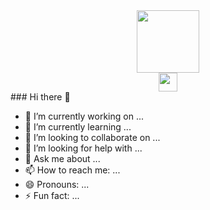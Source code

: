 
<div id="header" align="center">
  <img src="https://github.com/Mayank-711/Mayank-711/assets/148845605/4c102215-9457-4466-a7ee-d8848663cacc"width = "100"/>
</div>
<div id="header" align="center">
  <a href="https://www.linkedin.com/in/mayank-mishra-6aa3971b4/">
  <img src="https://github.com/Mayank-711/Mayank-711/assets/148845605/bae86499-aa10-4409-97d0-327ffa4a21cd"width = "30"/>
  </a>
</div>
### Hi there 👋

- 🔭 I’m currently working on ...
- 🌱 I’m currently learning ...
- 👯 I’m looking to collaborate on ...
- 🤔 I’m looking for help with ...
- 💬 Ask me about ...
- 📫 How to reach me: ...
- 😄 Pronouns: ...
- ⚡ Fun fact: ...

